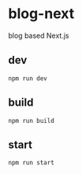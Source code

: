 # blog-next
blog based Next.js
## dev
```npm run dev```
## build
```npm run build```
## start
```npm run start```